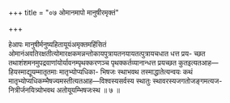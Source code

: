 +++
title = "०७ ओमानमापो मानुषीरमृक्तं"

+++

हेआपः मानुषीर्मनुष्यहितायूयंअमृक्तमहिंसितं ओमानंअवतिरक्षतीत्योमारक्षकमन्नन्तोकायपुत्रायतनयायतत्पुत्रायचधात धत्त प्रय- च्छत तथाशंशमनमुपद्रवाणांयोर्यावनम्पृथक्करणञ्च पृथक्कर्तव्यानान्धत्त प्रयच्छत कुतइत्यतआह—हियस्माद्यूयम्मातृतमाः मातृभ्योप्यधिका- भिषजः स्थाभवथ तस्माद्धातेत्यन्वयः कथं मातृभ्योप्यधिकम्भैषज्यमस्तीत्यतआह—विश्वस्यसर्वस्य स्थातुः स्थावरस्यजगतोजङ्गमत्यज- नित्रीर्जनयित्र्योभवथ अतोयूयम्भिषजःस्थ ॥ ७ ॥